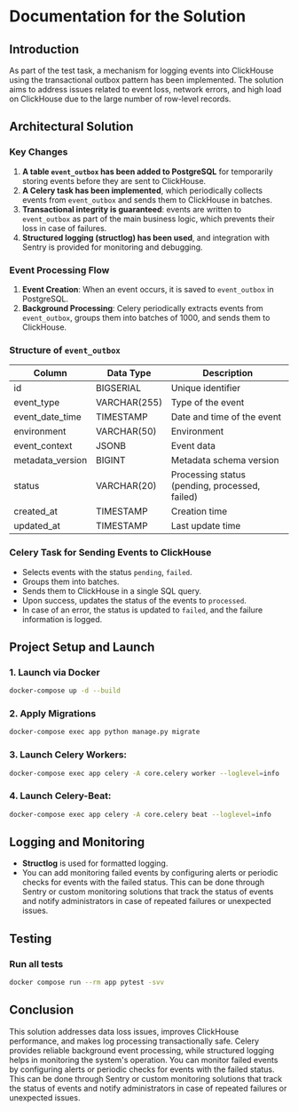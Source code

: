 # Documentation for the Solution

## Introduction

As part of the test task, a mechanism for logging events into ClickHouse using the transactional outbox pattern has been implemented. The solution aims to address issues related to event loss, network errors, and high load on ClickHouse due to the large number of row-level records.

## Architectural Solution

### Key Changes
1. **A table `event_outbox` has been added to PostgreSQL** for temporarily storing events before they are sent to ClickHouse.
2. **A Celery task has been implemented**, which periodically collects events from `event_outbox` and sends them to ClickHouse in batches.
3. **Transactional integrity is guaranteed**: events are written to `event_outbox` as part of the main business logic, which prevents their loss in case of failures.
4. **Structured logging (structlog) has been used**, and integration with Sentry is provided for monitoring and debugging.

### Event Processing Flow
1. **Event Creation**: When an event occurs, it is saved to `event_outbox` in PostgreSQL.
2. **Background Processing**: Celery periodically extracts events from `event_outbox`, groups them into batches of 1000, and sends them to ClickHouse.

### Structure of `event_outbox`

| Column           | Data Type    | Description                                    |
|------------------|--------------|------------------------------------------------|
| id               | BIGSERIAL    | Unique identifier                              |
| event_type       | VARCHAR(255) | Type of the event                              |
| event_date_time  | TIMESTAMP    | Date and time of the event                     |
| environment      | VARCHAR(50)  | Environment                                    |
| event_context    | JSONB        | Event data                                     |
| metadata_version | BIGINT       | Metadata schema version                        |
| status           | VARCHAR(20)  | Processing status (pending, processed, failed) |
| created_at       | TIMESTAMP    | Creation time                                  |
| updated_at       | TIMESTAMP    | Last update time                               |

### Celery Task for Sending Events to ClickHouse

- Selects events with the status `pending`, `failed`.
- Groups them into batches.
- Sends them to ClickHouse in a single SQL query.
- Upon success, updates the status of the events to `processed`.
- In case of an error, the status is updated to `failed`, and the failure information is logged.

## Project Setup and Launch

### 1. Launch via Docker
```sh
docker-compose up -d --build
```

### 2. Apply Migrations
```sh
docker-compose exec app python manage.py migrate
```

### 3. Launch Celery Workers:
```sh
docker-compose exec app celery -A core.celery worker --loglevel=info
```

### 4. Launch Celery-Beat:
```sh
docker-compose exec app celery -A core.celery beat --loglevel=info
```

## Logging and Monitoring
- **Structlog** is used for formatted logging.
- You can add monitoring failed events by configuring alerts or periodic checks for events with the failed status. This can be done through Sentry or custom monitoring solutions that track the status of events and notify administrators in case of repeated failures or unexpected issues.

## Testing

### Run all tests
```sh
docker compose run --rm app pytest -svv
```

## Conclusion
This solution addresses data loss issues, improves ClickHouse performance, and makes log processing transactionally safe. Celery provides reliable background event processing, while structured logging helps in monitoring the system's operation.
You can monitor failed events by configuring alerts or periodic checks for events with the failed status. This can be done through Sentry or custom monitoring solutions that track the status of events and notify administrators in case of repeated failures or unexpected issues.